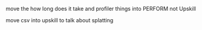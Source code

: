 move the how long does it take and profiler things into PERFORM not Upskill

move csv into upskill to talk about splatting